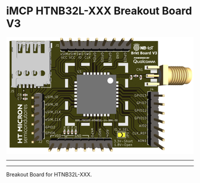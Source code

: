 # iMCP HTNB32L-XXX Breakout Board V3

<div align="center">
  <img src="HTNB32L-XXX-BreakoutBoard-V3-3D.png">
</div>

<hr>

<hr>

Breakout Board for HTNB32L-XXX.